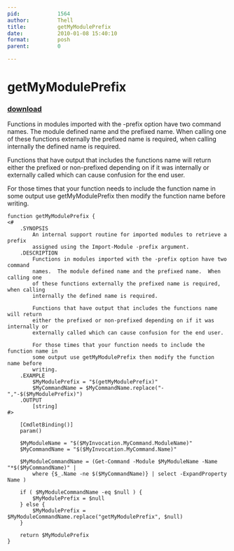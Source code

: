 ```yaml
---
pid:            1564
author:         Thell
title:          getMyModulePrefix
date:           2010-01-08 15:40:10
format:         posh
parent:         0

---
```


# getMyModulePrefix

### [download](//scripts/1564.ps1)

Functions in modules imported with the -prefix option have two command names.  The module defined name and the prefixed name.  When calling one of these functions externally the prefixed name is required, when calling internally the defined name is required.

Functions that have output that includes the functions name will return either the prefixed or non-prefixed depending on if it was internally or externally called which can cause confusion for the end user.

For those times that your function needs to include the function name in some output use getMyModulePrefix then modify the function name before writing.


```posh
function getMyModulePrefix {
<#
	.SYNOPSIS
		An internal support routine for imported modules to retrieve a prefix
		assigned using the Import-Module -prefix argument.
	.DESCRIPTION
		Functions in modules imported with the -prefix option have two command
		names.  The module defined name and the prefixed name.  When calling one
		of these functions externally the prefixed name is required, when calling
		internally the defined name is required.
		
		Functions that have output that includes the functions name will return
		either the prefixed or non-prefixed depending on if it was internally or
		externally called which can cause confusion for the end user.
		
		For those times that your function needs to include the function name in
		some output use getMyModulePrefix then modify the function name before
		writing.
	.EXAMPLE
		$MyModulePrefix = "$(getMyModulePrefix)"
		$MyCommandName = $MyCommandName.replace("-","-$($MyModulePrefix)")
	.OUTPUT
		[string]
#>

   	[CmdletBinding()]
	param()
	
	$MyModuleName = "$($MyInvocation.MyCommand.ModuleName)"
	$MyCommandName = "$($MyInvocation.MyCommand.Name)"

	$MyModuleCommandName = (Get-Command -Module $MyModuleName -Name "*$($MyCommandName)" |
		where {$_.Name -ne $($MyCommandName)} | select -ExpandProperty Name )

	if ( $MyModuleCommandName -eq $null ) {
		$MyModulePrefix = $null
	} else {
		$MyModulePrefix = $MyModuleCommandName.replace("getMyModulePrefix", $null)
	}
	
	return $MyModulePrefix
}

```
